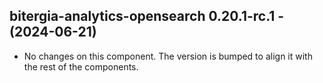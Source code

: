   ## bitergia-analytics-opensearch 0.20.1-rc.1 - (2024-06-21)
  
  * No changes on this component. The version is bumped to align it
    with the rest of the components.
